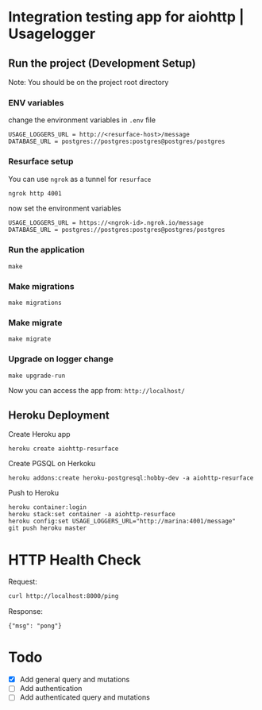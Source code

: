 # Integration testing app for aiohttp | Usagelogger

## Run the project (Development Setup)

Note: You should be on the project root directory

### ENV variables

change the environment variables in `.env` file

```
USAGE_LOGGERS_URL = http://<resurface-host>/message
DATABASE_URL = postgres://postgres:postgres@postgres/postgres
```

### Resurface setup

You can use `ngrok` as a tunnel for `resurface`

```bash
ngrok http 4001
```

now set the environment variables

```
USAGE_LOGGERS_URL = https://<ngrok-id>.ngrok.io/message
DATABASE_URL = postgres://postgres:postgres@postgres/postgres
```

### Run the application

```
make
```

### Make migrations

```
make migrations
```

### Make migrate

```
make migrate
```

### Upgrade on logger change

```
make upgrade-run
```

Now you can access the app from: `http://localhost/`

## Heroku Deployment

Create Heroku app

```
heroku create aiohttp-resurface
```

Create PGSQL on Herkoku

```
heroku addons:create heroku-postgresql:hobby-dev -a aiohttp-resurface
```

Push to Heroku

```
heroku container:login
heroku stack:set container -a aiohttp-resurface
heroku config:set USAGE_LOGGERS_URL="http://marina:4001/message"
git push heroku master
```

# HTTP Health Check

Request:

```bash
curl http://localhost:8000/ping
```

Response:

```
{"msg": "pong"}
```

# Todo

- [x] Add general query and mutations
- [ ] Add authentication
- [ ] Add authenticated query and mutations
